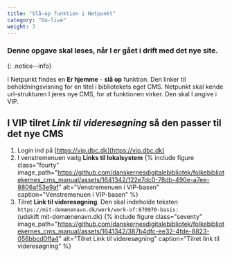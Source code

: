 ```yaml
---
title: "Slå-op funktion i Netpunkt"
category: "Go-live"
weight: 3
---
```

### Denne opgave skal løses, når I er gået i drift med det nye site.
{: .notice--info}

I Netpunkt findes en **Er hjemme** - **slå op** funktion. Den linker til beholdningsvisning for en titel i bibliotekets eget CMS.
Netpunkt skal kende url-strukturen I jeres nye CMS, for at funktionen virker. Den skal I angive i VIP.


## I VIP tilret *Link til videresøgning* så den passer til det nye CMS
1. Login ind på [https://vip.dbc.dk](https://vip.dbc.dk)
2. I venstremenuen vælg **Links til lokalsystem**
   {% include figure class="fourty" image_path="https://github.com/danskernesdigitalebibliotek/folkebibliotekernes_cms_manual/assets/1641342/122e7dc0-78db-490e-a7ee-8806af53e9af" alt="Venstremenuen i VIP-basen" caption="Venstremenuen i VIP-basen" %}
4. Tilret **Link til videresøgning**. Den skal indeholde teksten\
   `https://mit-domænenavn.dk/work/work-of:870970-basis:`\
   (udskift mit-domænenavn.dk)
   {% include figure class="seventy" image_path="https://github.com/danskernesdigitalebibliotek/folkebibliotekernes_cms_manual/assets/1641342/387b4dfc-ee32-4fde-8823-056bbcd0ffa4" alt="Tilret Link til videresøgning" caption="Tilret link til videresøgning" %}
